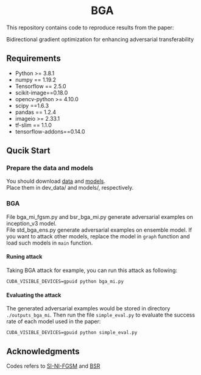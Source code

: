 <h1 align="center">BGA</h1>

This repository contains code to reproduce results from the paper:


Bidirectional gradient optimization for enhancing adversarial transferability


## Requirements

+ Python >= 3.8.1
+ numpy == 1.19.2
+ Tensorflow == 2.5.0
+ scikit-image==0.18.0
+ opencv-python >= 4.10.0
+ scipy ==1.6.3
+ pandas == 1.2.4
+ imageio >= 2.33.1
+ tf-slim == 1.1.0
+ tensorflow-addons==0.14.0

## Qucik Start

### Prepare the data and models

You should download [data](https://drive.google.com/drive/folders/1CfobY6i8BfqfWPHL31FKFDipNjqWwAhS) and [models](https://drive.google.com/drive/folders/10cFNVEhLpCatwECA6SPB-2g0q5zZyfaw).  
Place them in dev_data/ and models/, respectively.

### BGA

File bga_mi_fgsm.py and bsr_bga_mi.py generate adversarial examples on inception_v3 model.  
File std_bga_ens.py generate adversarial examples on ensemble model.
If you want to attack other models, replace the model in `graph` function and load such models in `main` function.

#### Runing attack

Taking BGA attack for example, you can run this attack as following:

```
CUDA_VISIBLE_DEVICES=gpuid python bga_mi.py
```

#### Evaluating the attack

The generated adversarial examples would be stored in directory `./outputs_bga_mi`. Then run the file `simple_eval.py` to evaluate the success rate of each model used in the paper:

```
CUDA_VISIBLE_DEVICES=gpuid python simple_eval.py
```

## Acknowledgments

Codes refers to [SI-NI-FGSM](https://github.com/JHL-HUST/SI-NI-FGSM) and [BSR](https://github.com/Trustworthy-AI-Group/BSR)

